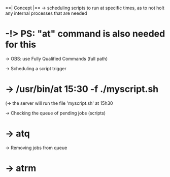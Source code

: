 ==| Concept |==
-> scheduling scripts to run at specific times, as to not holt any internal processes that are needed
# -!> PS: "at" command is also needed for this

-> OBS: use Fully Qualified Commands (full path)

-> Scheduling a script trigger
# \-> /usr/bin/at 15:30 -f ./myscript.sh
 (-> the server will run the file 'myscript.sh' at 15h30

-> Checking the queue of pending jobs (scripts)
# \-> atq

-> Removing jobs from queue
# \-> atrm <number>